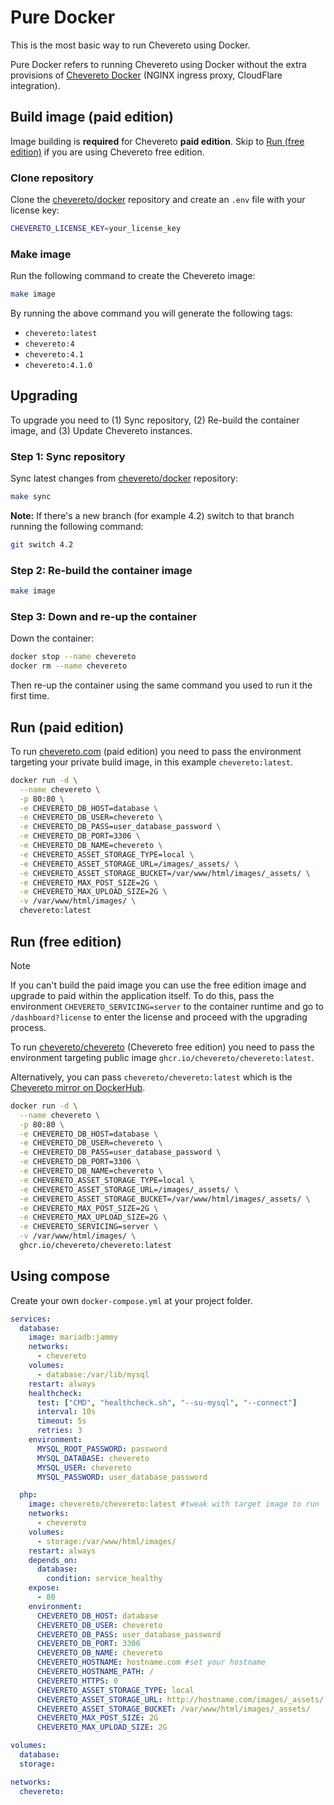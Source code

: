 # Pure Docker

This is the most basic way to run Chevereto using Docker.

Pure Docker refers to running Chevereto using Docker without the extra provisions of [Chevereto Docker](README.md) (NGINX ingress proxy, CloudFlare integration).

## Build image (paid edition)

Image building is **required** for Chevereto **paid edition**. Skip to [Run (free edition)](#run-free-edition) if you are using Chevereto free edition.

### Clone repository

Clone the [chevereto/docker](https://github.com/chevereto/docker) repository and create an `.env` file with your license key:

```sh
CHEVERETO_LICENSE_KEY=your_license_key
```

### Make image

Run the following command to create the Chevereto image:

```sh
make image
```

By running the above command you will generate the following tags:

* `chevereto:latest`
* `chevereto:4`
* `chevereto:4.1`
* `chevereto:4.1.0`

## Upgrading

To upgrade you need to (1) Sync repository, (2) Re-build the container image, and (3) Update Chevereto instances.

### Step 1: Sync repository

Sync latest changes from [chevereto/docker](https://github.com/chevereto/docker) repository:

```sh
make sync
```

**Note:** If there's a new branch (for example 4.2) switch to that branch running the following command:

```sh
git switch 4.2
```

### Step 2: Re-build the container image

```sh
make image
```

### Step 3: Down and re-up the container

Down the container:

```sh
docker stop --name chevereto
docker rm --name chevereto
```

Then re-up the container using the same command you used to run it the first time.

## Run (paid edition)

To run [chevereto.com](https://chevereto.com/pricing) (paid edition) you need to pass the environment targeting your private build image, in this example `chevereto:latest`.

```sh
docker run -d \
  --name chevereto \
  -p 80:80 \
  -e CHEVERETO_DB_HOST=database \
  -e CHEVERETO_DB_USER=chevereto \
  -e CHEVERETO_DB_PASS=user_database_password \
  -e CHEVERETO_DB_PORT=3306 \
  -e CHEVERETO_DB_NAME=chevereto \
  -e CHEVERETO_ASSET_STORAGE_TYPE=local \
  -e CHEVERETO_ASSET_STORAGE_URL=/images/_assets/ \
  -e CHEVERETO_ASSET_STORAGE_BUCKET=/var/www/html/images/_assets/ \
  -e CHEVERETO_MAX_POST_SIZE=2G \
  -e CHEVERETO_MAX_UPLOAD_SIZE=2G \
  -v /var/www/html/images/ \
  chevereto:latest
```

## Run (free edition)

> [!NOTE]
> If you can't build the paid image you can use the free edition image and upgrade to paid within the application itself. To do this, pass the environment `CHEVERETO_SERVICING=server` to the container runtime and go to `/dashboard?license` to enter the license and proceed with the upgrading process.

To run [chevereto/chevereto](https://github.com/chevereto/chevereto) (Chevereto free edition) you need to pass the environment targeting public image `ghcr.io/chevereto/chevereto:latest`.

Alternatively, you can pass `chevereto/chevereto:latest` which is the [Chevereto mirror on DockerHub](https://hub.docker.com/r/chevereto/chevereto).

```sh
docker run -d \
  --name chevereto \
  -p 80:80 \
  -e CHEVERETO_DB_HOST=database \
  -e CHEVERETO_DB_USER=chevereto \
  -e CHEVERETO_DB_PASS=user_database_password \
  -e CHEVERETO_DB_PORT=3306 \
  -e CHEVERETO_DB_NAME=chevereto \
  -e CHEVERETO_ASSET_STORAGE_TYPE=local \
  -e CHEVERETO_ASSET_STORAGE_URL=/images/_assets/ \
  -e CHEVERETO_ASSET_STORAGE_BUCKET=/var/www/html/images/_assets/ \
  -e CHEVERETO_MAX_POST_SIZE=2G \
  -e CHEVERETO_MAX_UPLOAD_SIZE=2G \
  -e CHEVERETO_SERVICING=server \
  -v /var/www/html/images/ \
  ghcr.io/chevereto/chevereto:latest
```

## Using compose

Create your own `docker-compose.yml` at your project folder.

```yml
services:
  database:
    image: mariadb:jammy
    networks:
      - chevereto
    volumes:
      - database:/var/lib/mysql
    restart: always
    healthcheck:
      test: ["CMD", "healthcheck.sh", "--su-mysql", "--connect"]
      interval: 10s
      timeout: 5s
      retries: 3
    environment:
      MYSQL_ROOT_PASSWORD: password
      MYSQL_DATABASE: chevereto
      MYSQL_USER: chevereto
      MYSQL_PASSWORD: user_database_password

  php:
    image: chevereto/chevereto:latest #tweak with target image to run
    networks:
      - chevereto
    volumes:
      - storage:/var/www/html/images/
    restart: always
    depends_on:
      database:
        condition: service_healthy
    expose:
      - 80
    environment:
      CHEVERETO_DB_HOST: database
      CHEVERETO_DB_USER: chevereto
      CHEVERETO_DB_PASS: user_database_password
      CHEVERETO_DB_PORT: 3306
      CHEVERETO_DB_NAME: chevereto
      CHEVERETO_HOSTNAME: hostname.com #set your hostname
      CHEVERETO_HOSTNAME_PATH: /
      CHEVERETO_HTTPS: 0
      CHEVERETO_ASSET_STORAGE_TYPE: local
      CHEVERETO_ASSET_STORAGE_URL: http://hostname.com/images/_assets/ #hostname-aware URL
      CHEVERETO_ASSET_STORAGE_BUCKET: /var/www/html/images/_assets/
      CHEVERETO_MAX_POST_SIZE: 2G
      CHEVERETO_MAX_UPLOAD_SIZE: 2G

volumes:
  database:
  storage:

networks:
  chevereto:
```
